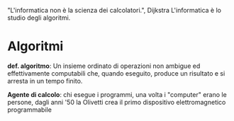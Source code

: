 "L'informatica non è la scienza dei calcolatori.", Dijkstra
L'informatica è lo studio degli algoritmi.
# Algoritmi
**def. algoritmo**: Un insieme ordinato di operazioni non ambigue ed effettivamente computabili che, quando eseguito, produce un risultato e si arresta in un tempo finito.

**Agente di calcolo**: chi esegue i programmi, una volta i "computer" erano le persone, dagli anni '50 la Olivetti crea il primo dispositivo elettromagnetico programmabile


